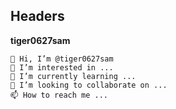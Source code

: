 ## Headers
**tiger0627sam**     

```
👋 Hi, I’m @tiger0627sam
👀 I’m interested in ...
🌱 I’m currently learning ...
💞️ I’m looking to collaborate on ...
📫 How to reach me ...
```

<!---
tiger0627sam/tiger0627sam is a ✨ special ✨ repository because its `README.md` (this file) appears on your GitHub profile.
You can click the Preview link to take a look at your changes.
--->
